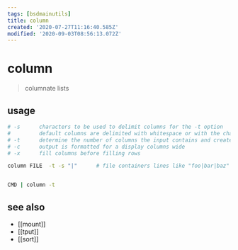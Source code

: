 ```yaml
---
tags: [bsdmainutils]
title: column
created: '2020-07-27T11:16:40.585Z'
modified: '2020-09-03T08:56:13.072Z'
---
```


# column

> columnate lists

## usage
```sh
# -s      characters to be used to delimit columns for the -t option
#         default columns are delimited with whitespace or with the characters supplied by -s
# -t      determine the number of columns the input contains and create a table
# -c      output is formatted for a display columns wide
# -x      fill columns before filling rows

column FILE  -t -s "|"      # file containers lines like "foo|bar|baz"


CMD | column -t
```

## see also
- [[mount]]
- [[tput]]
- [[sort]]
